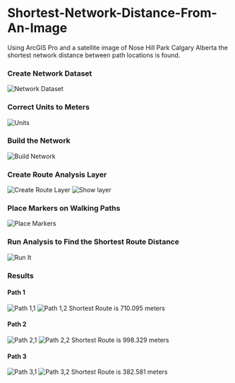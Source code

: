# Shortest-Network-Distance-From-An-Image
Using ArcGIS Pro and a satellite image of Nose Hill Park Calgary Alberta the shortest network distance between path locations is found.

### Create Network Dataset
![Network Dataset](images/Net1.PNG)


### Correct Units to Meters
![Units](images/Net2.PNG)


### Build the Network
![Build Network](images/Net3.PNG)


### Create Route Analysis Layer
![Create Route Layer](images/Net4.PNG)
![Show layer](images/Net5.PNG)


### Place Markers on Walking Paths
![Place Markers](images/Net6.PNG)


### Run Analysis to Find the Shortest Route Distance
![Run It](images/Net7.PNG)


### Results
#### Path 1
![Path 1,1](images/Net8.PNG) ![Path 1,2](images/Net9.PNG)
Shortest Route is 710.095 meters

#### Path 2
![Path 2,1](images/Net10.PNG) ![Path 2,2](images/Net11.PNG)
Shortest Route is 998.329 meters

#### Path 3
![Path 3,1](images/Net12.PNG) ![Path 3,2](images/Net13.PNG)
Shortest Route is 382.581 meters
